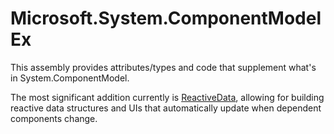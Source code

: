 # Microsoft.System.ComponentModelEx

This assembly provides attributes/types and code that supplement what's in System.ComponentModel.

The most significant addition currently is [ReactiveData](doc/ReactiveData.md), allowing
for building reactive data structures and UIs that automatically update when dependent
components change.

